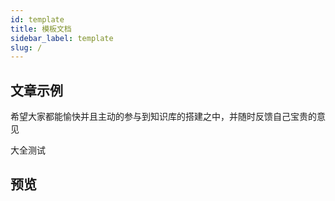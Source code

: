 ```yaml
---
id: template
title: 模板文档
sidebar_label: template
slug: /
---
```


## 文章示例



希望大家都能愉快并且主动的参与到知识库的搭建之中，并随时反馈自己宝贵的意见

大全测试

## 预览
